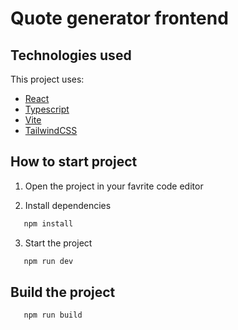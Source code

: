 # Quote generator frontend
## Technologies used
This project uses:
   - [React](https://react.dev/)
   - [Typescript](https://www.typescriptlang.org/)
   - [Vite](https://vitejs.dev/)
   - [TailwindCSS](https://tailwindcss.com/)

## How to start project

1. Open the project in your favrite code editor

2. Install dependencies
```bash
   npm install
```

3. Start the project
```bash
   npm run dev
```
## Build the project
```bash
   npm run build
```